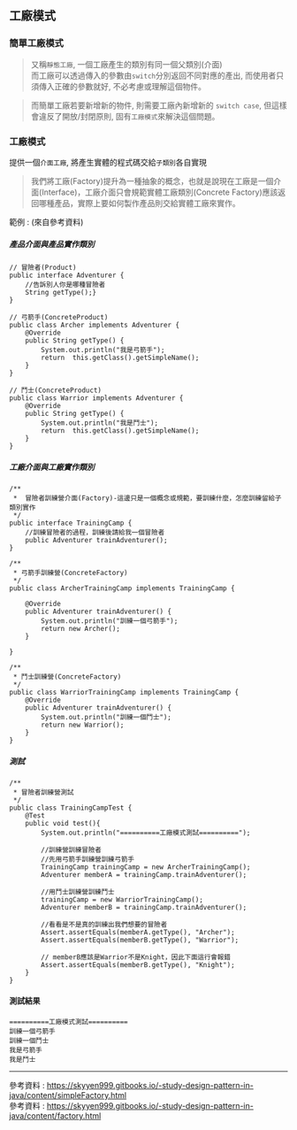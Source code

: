 ## 工廠模式
### 簡單工廠模式
> 又稱`靜態工廠`, 一個工廠產生的類別有同一個父類別(介面)      
而工廠可以透過傳入的參數由`switch`分別返回不同對應的產出, 而使用者只須傳入正確的參數就好, 不必考慮或理解這個物件。     
    
> 而簡單工廠若要新增新的物件, 則需要工廠內新增新的 `switch case`, 但這樣會違反了開放/封閉原則, 固有`工廠模式`來解決這個問題。 
    
### 工廠模式
 提供一個`介面工廠`, 將產生實體的程式碼交給`子類別`各自實現  
 > 我們將工廠(Factory)提升為一種抽象的概念，也就是說現在工廠是一個介面(Interface)，工廠介面只會規範實體工廠類別(Concrete Factory)應該返回哪種產品，實際上要如何製作產品則交給實體工廠來實作。     
    
範例 : (來自參考資料)
##### 產品介面與產品實作類別
```
// 冒險者(Product)
public interface Adventurer {
    //告訴別人你是哪種冒險者
    String getType();}
}

// 弓箭手(ConcreteProduct)
public class Archer implements Adventurer {
    @Override
    public String getType() {
        System.out.println("我是弓箭手");
        return  this.getClass().getSimpleName();
    }
}

// 鬥士(ConcreteProduct)
public class Warrior implements Adventurer {
    @Override
    public String getType() {
        System.out.println("我是鬥士");    
        return  this.getClass().getSimpleName();
    }
}
```     
    
##### 工廠介面與工廠實作類別   
```
/**
 *  冒險者訓練營介面(Factory)-這邊只是一個概念或規範，要訓練什麼，怎麼訓練留給子類別實作
 */
public interface TrainingCamp {
    //訓練冒險者的過程，訓練後請給我一個冒險者
    public Adventurer trainAdventurer();
}

/**
 * 弓箭手訓練營(ConcreteFactory)
 */
public class ArcherTrainingCamp implements TrainingCamp {

    @Override
    public Adventurer trainAdventurer() {
        System.out.println("訓練一個弓箭手");
        return new Archer(); 
    }

}

/**
 * 鬥士訓練營(ConcreteFactory)
 */
public class WarriorTrainingCamp implements TrainingCamp {
    @Override
    public Adventurer trainAdventurer() {
        System.out.println("訓練一個鬥士");
        return new Warrior(); 
    }
}
```
    
##### 測試    
```
/**
 * 冒險者訓練營測試
 */
public class TrainingCampTest {
    @Test
    public void test(){
        System.out.println("==========工廠模式測試==========");

        //訓練營訓練冒險者
        //先用弓箭手訓練營訓練弓箭手
        TrainingCamp trainingCamp = new ArcherTrainingCamp();
        Adventurer memberA = trainingCamp.trainAdventurer();

        //用鬥士訓練營訓練鬥士
        trainingCamp = new WarriorTrainingCamp();
        Adventurer memberB = trainingCamp.trainAdventurer();

        //看看是不是真的訓練出我們想要的冒險者
        Assert.assertEquals(memberA.getType(), "Archer");
        Assert.assertEquals(memberB.getType(), "Warrior");

        // memberB應該是Warrior不是Knight，因此下面這行會報錯
        Assert.assertEquals(memberB.getType(), "Knight");
    }
}
```     

#### 測試結果 
```
==========工廠模式測試==========
訓練一個弓箭手
訓練一個鬥士
我是弓箭手
我是鬥士
```
- - -
參考資料 : https://skyyen999.gitbooks.io/-study-design-pattern-in-java/content/simpleFactory.html     
參考資料 : https://skyyen999.gitbooks.io/-study-design-pattern-in-java/content/factory.html